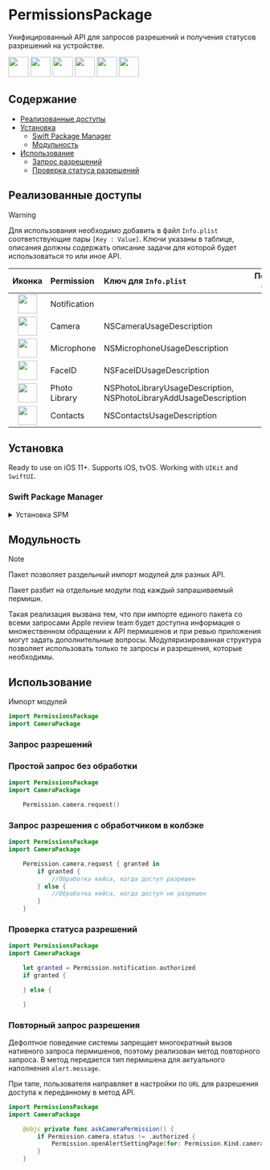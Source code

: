 # PermissionsPackage

Унифицированный API для запросов разрешений и получения статусов разрешений на устройстве.

<p float="left">
    <img src="https://github.com/StasonLV/PermissionsPackage/assets/98527464/7aa48fa0-4529-458f-a187-fb9107bbf9ef" width="40">
    <img src="https://github.com/StasonLV/PermissionsPackage/assets/98527464/63916552-441c-49dd-8295-f11a4dd85770" width="40">
    <img src="https://github.com/StasonLV/PermissionsPackage/assets/98527464/99a8791e-b13d-4d6d-ad96-b9c43d256463" width="40">
    <img src="https://github.com/StasonLV/PermissionsPackage/assets/98527464/df6a957f-fe29-4022-944b-c2d7be628b92" width="40">
    <img src="https://github.com/StasonLV/PermissionsPackage/assets/98527464/0d1d47c1-7d04-4b53-b741-bd99536f6274" width="40">
    <img src="https://github.com/StasonLV/PermissionsPackage/assets/98527464/617500b5-cd41-471f-b132-5072a089d4f2" width="40">
</p>

## Содержание

- [Реализованные доступы](#реализованные-доступы)
- [Установка](#установка)
    - [Swift Package Manager](#swift-package-manager)
    - [Модульность](#модульность)
- [Использование](#использование)
    - [Запрос разрешений](#запрос-разрешений)
    - [Проверка статуса разрешений](#проверка-статуса-разрешений)

## Реализованные доступы

> [!WARNING]
> Для использования необходимо добавить в файл `Info.plist` соответствующие пары `[Key : Value]`. Ключи указаны в таблице, описания должны содержать описание задачи для которой будет использоваться то или иное API.

| Иконка |  Permission | Ключ для `Info.plist` | Получение статуса | Запрос разрешение |
| :--: | :---------- | :------------------- | :--------: | :----------: |
| <img src="https://github.com/StasonLV/PermissionsPackage/assets/98527464/7aa48fa0-4529-458f-a187-fb9107bbf9ef" width="38"> | Notification | | ✅ | ✅ |
| <img src="https://github.com/StasonLV/PermissionsPackage/assets/98527464/63916552-441c-49dd-8295-f11a4dd85770" width="38"> | Camera | NSCameraUsageDescription | ✅ | ✅ |
| <img src="https://github.com/StasonLV/PermissionsPackage/assets/98527464/99a8791e-b13d-4d6d-ad96-b9c43d256463" width="38"> | Microphone | NSMicrophoneUsageDescription | ✅ | ✅ |
| <img src="https://github.com/StasonLV/PermissionsPackage/assets/98527464/0d1d47c1-7d04-4b53-b741-bd99536f6274" width="38"> | FaceID | NSFaceIDUsageDescription | ☑️ | ✅ |
| <img src="https://github.com/StasonLV/PermissionsPackage/assets/98527464/df6a957f-fe29-4022-944b-c2d7be628b92" width="38"> | Photo Library | NSPhotoLibraryUsageDescription, NSPhotoLibraryAddUsageDescription | ✅ | ✅ |
| <img src="https://github.com/StasonLV/PermissionsPackage/assets/98527464/617500b5-cd41-471f-b132-5072a089d4f2" width="38"> | Contacts | NSContactsUsageDescription | ✅ | ✅ |

## Установка

Ready to use on iOS 11+. Supports iOS, tvOS. Working with `UIKit` and `SwiftUI`.

### Swift Package Manager

<details><summary>Установка SPM</summary>

В Xcode откройте Project -> `Package Dependencies` -> В нижнем левом углу нажмите *Плюс* и введите `url`:

```
https://github.com/StasonLV/PermissionsPackage
```

После того как пакет найден, нажмите `Add Package` в правом нижнем углу и откроется контекстное меню с выбором необходимых разрешений. Выберете из списка.

</details>

## Модульность

> [!NOTE]
> Пакет позволяет раздельный импорт модулей для разных API.

Пакет разбит на отдельные модули под каждый запрашиваемый пермишн. 

Такая реализация вызвана тем, что при импорте единого пакета со всеми запросами Apple review team будет доступна информация о множественном обращении к API пермишенов и при ревью приложения могут задать дополнительные вопросы.
Модуляризированная структура позволяет использовать только те запросы и разрешения, которые необходимы.

## Использование

Импорт модулей

```swift
import PermissionsPackage
import CameraPackage
```

### Запрос разрешений

### Простой запрос без обработки

```swift
import PermissionsPackage
import CameraPackage

    Permission.camera.request()
```

### Запрос разрешения с обработчиком в колбэке

```swift
import PermissionsPackage
import CameraPackage

    Permission.camera.request { granted in
        if granted {
            //Обработка кейса, когда доступ разрешен
        } else {
            //Обработка кейса, когда доступ не разрешен
        }
    }
```

### Проверка статуса разрешений

```swift
import PermissionsPackage
import CameraPackage

    let granted = Permission.notification.authorized
    if granted {

    } else {

    }
```

### Повторный запрос разрешения
Дефолтное поведение системы запрещает многократный вызов нативного запроса пермишенов, поэтому реализован метод повторного запроса. 
В метод передается тип пермишена для актуального наполнения `alert.message`. 

При тапе, пользователя направляет в настройки по `URL` для разрешения доступа к переданному в метод API.

```swift
import PermissionsPackage
import CameraPackage

    @objc private func askCameraPermission() {
        if Permission.camera.status != .authorized {
            Permission.openAlertSettingPage(for: Permission.Kind.camera)
        }
    }
```
